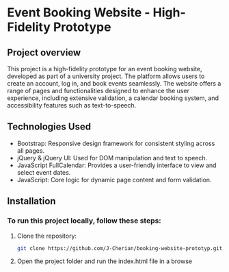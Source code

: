 # Event Booking Website - High-Fidelity Prototype

## Project overview 
This project is a high-fidelity prototype for an event booking website, developed as part of a university project. The platform allows users to create an account, log in, 
and book events seamlessly. The website offers a range of pages and functionalities designed to enhance the user experience, including extensive validation, 
a calendar booking system, and accessibility features such as text-to-speech.

## Technologies Used
- Bootstrap: Responsive design framework for consistent styling across all pages.
- jQuery & jQuery UI: Used for DOM manipulation and text to speech.
- JavaScript FullCalendar: Provides a user-friendly interface to view and select event dates.
- JavaScript: Core logic for dynamic page content and form validation.

## Installation
### To run this project locally, follow these steps:

1. Clone the repository:
   
   ``` bash
   git clone https://github.com/J-Cherian/booking-website-prototyp.git
   ```
3. Open the project folder and run the index.html file in a browse
